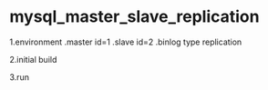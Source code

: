 # mysql_master_slave_replication

1.environment
  .master id=1
  .slave id=2
  .binlog type replication
  
2.initial build

3.run
